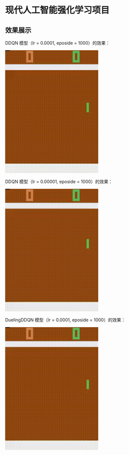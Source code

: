 # 现代人工智能强化学习项目

## 效果展示

DDQN 模型（lr = 0.0001, eposide = 1000）的效果：</br>

<img src="videos/DDQN_lr0.0001.gif" width="300px">


DDQN 模型（lr = 0.00001, eposide = 1000）的效果：</br>


<img src="videos/DDQN_lr0.00001.gif" width="300px">


DuelingDDQN 模型（lr = 0.0001, eposide = 1000）的效果：</br>


<img src="videos/DuelingDDQN.gif" width="300px">

</br>
  
